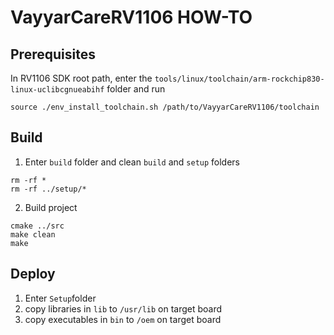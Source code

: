 # VayyarCareRV1106 HOW-TO

## Prerequisites

In RV1106 SDK root path, enter the `tools/linux/toolchain/arm-rockchip830-linux-uclibcgnueabihf` folder and run 
```console
source ./env_install_toolchain.sh /path/to/VayyarCareRV1106/toolchain
```

## Build
1. Enter `build` folder and clean `build` and `setup` folders
```console
rm -rf *
rm -rf ../setup/*
```
2. Build project
```console
cmake ../src
make clean
make
```
## Deploy
1. Enter `Setup`folder
2. copy libraries in `lib` to `/usr/lib` on target board
3. copy executables in `bin` to `/oem` on target board
